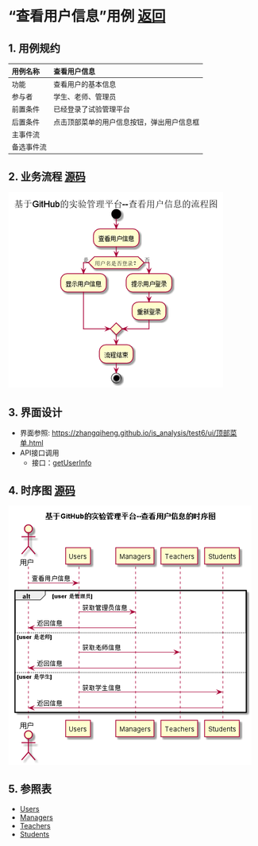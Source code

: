 # “查看用户信息”用例 [返回](../README.md)

## 1. 用例规约

|用例名称|查看用户信息|
|:-------|:-------------|
|功能|查看用户的基本信息|
|参与者|学生、老师、管理员|
|前置条件|已经登录了试验管理平台|
|后置条件|点击顶部菜单的用户信息按钮，弹出用户信息框|
|主事件流| |
|备选事件流| |

## 2. 业务流程  [源码](../流程图/查看用户信息.puml)
![查看用户信息流程图](../流程图/查看用户信息.png)

## 3. 界面设计
- 界面参照: https://zhangqiheng.github.io/is_analysis/test6/ui/顶部菜单.html
- API接口调用
    - 接口：[getUserInfo](../接口/getUserInfo.md)

## 4. 时序图 [源码](../时序图/查看用户信息.puml)
![查看用户信息时序图](../时序图/查看用户信息.png)

## 5. 参照表

- [Users](../数据库设计/sql.md/#Users)
- [Managers](../数据库设计/sql.md/#Managers)
- [Teachers](../数据库设计/sql.md/#Teachers)
- [Students](../数据库设计/sql.md/#Students)